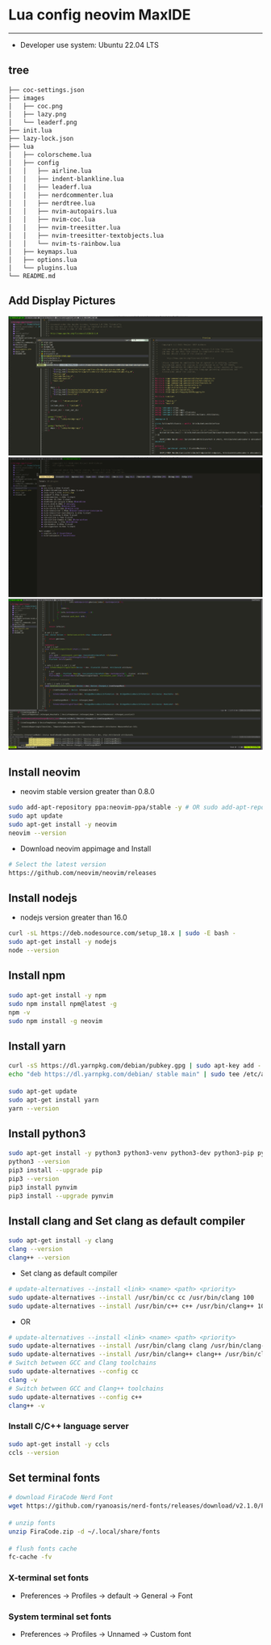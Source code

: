 # Lua config neovim MaxIDE
---

- Developer use system: Ubuntu 22.04 LTS

## tree

```
├── coc-settings.json
├── images
│   ├── coc.png
│   ├── lazy.png
│   └── leaderf.png
├── init.lua
├── lazy-lock.json
├── lua
│   ├── colorscheme.lua
│   ├── config
│   │   ├── airline.lua
│   │   ├── indent-blankline.lua
│   │   ├── leaderf.lua
│   │   ├── nerdcommenter.lua
│   │   ├── nerdtree.lua
│   │   ├── nvim-autopairs.lua
│   │   ├── nvim-coc.lua
│   │   ├── nvim-treesitter.lua
│   │   ├── nvim-treesitter-textobjects.lua
│   │   └── nvim-ts-rainbow.lua
│   ├── keymaps.lua
│   ├── options.lua
│   └── plugins.lua
└── README.md
```

## Add Display Pictures

![show leaderf](images/leaderf.jpg)
![show lazy](images/lazy.jpg)
![show coc](images/coc.jpg)

## Install neovim

- neovim stable version greater than 0.8.0

```bash
sudo add-apt-repository ppa:neovim-ppa/stable -y # OR sudo add-apt-repository ppa:neovim-ppa/unstable -y
sudo apt update
sudo apt-get install -y neovim
neovim --version
```

- Download neovim appimage and Install

```bash
# Select the latest version
https://github.com/neovim/neovim/releases
```

## Install nodejs

- nodejs version greater than 16.0

```bash
curl -sL https://deb.nodesource.com/setup_18.x | sudo -E bash -
sudo apt-get install -y nodejs
node --version
```

## Install npm

```bash
sudo apt-get install -y npm
sudo npm install npm@latest -g
npm -v
sudo npm install -g neovim
```

## Install yarn

```bash
curl -sS https://dl.yarnpkg.com/debian/pubkey.gpg | sudo apt-key add -
echo "deb https://dl.yarnpkg.com/debian/ stable main" | sudo tee /etc/apt/sources.list.d/yarn.list

sudo apt-get update
sudo apt-get install yarn
yarn --version
```

## Install python3

```bash
sudo apt-get install -y python3 python3-venv python3-dev python3-pip python3-neovim
python3 --version
pip3 install --upgrade pip
pip3 --version
pip3 install pynvim
pip3 install --upgrade pynvim
```

## Install clang and Set clang as default compiler

```bash
sudo apt-get install -y clang
clang --version
clang++ --version
```

- Set clang as default compiler

```bash
# update-alternatives --install <link> <name> <path> <priority>
sudo update-alternatives --install /usr/bin/cc cc /usr/bin/clang 100
sudo update-alternatives --install /usr/bin/c++ c++ /usr/bin/clang++ 100
```

- OR

```bash
# update-alternatives --install <link> <name> <path> <priority>
sudo update-alternatives --install /usr/bin/clang clang /usr/bin/clang-14 100
sudo update-alternatives --install /usr/bin/clang++ clang++ /usr/bin/clang++-14 100
# Switch between GCC and Clang toolchains
sudo update-alternatives --config cc
clang -v
# Switch between GCC and Clang++ toolchains
sudo update-alternatives --config c++
clang++ -v
```

### Install C/C++ language server

```bash
sudo apt-get install -y ccls
ccls --version
```

## Set terminal fonts

```bash
# download FiraCode Nerd Font
wget https://github.com/ryanoasis/nerd-fonts/releases/download/v2.1.0/FiraCode.zip

# unzip fonts
unzip FiraCode.zip -d ~/.local/share/fonts

# flush fonts cache
fc-cache -fv
```

### X-terminal set fonts
- Preferences -> Profiles -> default -> General -> Font

### System terminal set fonts
- Preferences -> Profiles -> Unnamed -> Custom font

